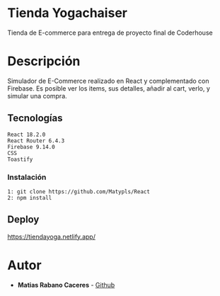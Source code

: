 # Tienda Yogachaiser

Tienda de E-commerce para entrega de proyecto final de Coderhouse


# Descripción

Simulador de E-Commerce realizado en React y complementado con Firebase. Es posible ver los items, sus detalles, añadir al cart, verlo, y simular una compra.



## Tecnologías

    React 18.2.0
    React Router 6.4.3
    Firebase 9.14.0
    CSS
    Toastify

### Instalación

    1: git clone https://github.com/Matypls/React
    2: npm install


## Deploy

https://tiendayoga.netlify.app/

# Autor

  - **Matias Rabano Caceres** -
    [Github](https://github.com/Matypls)


